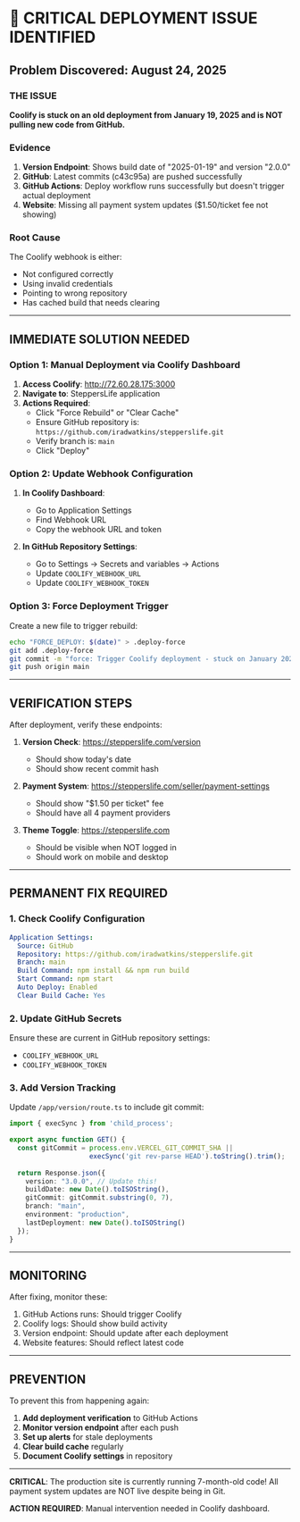 # 🚨 CRITICAL DEPLOYMENT ISSUE IDENTIFIED

## Problem Discovered: August 24, 2025

### THE ISSUE
**Coolify is stuck on an old deployment from January 19, 2025 and is NOT pulling new code from GitHub.**

### Evidence
1. **Version Endpoint**: Shows build date of "2025-01-19" and version "2.0.0"
2. **GitHub**: Latest commits (c43c95a) are pushed successfully
3. **GitHub Actions**: Deploy workflow runs successfully but doesn't trigger actual deployment
4. **Website**: Missing all payment system updates ($1.50/ticket fee not showing)

### Root Cause
The Coolify webhook is either:
- Not configured correctly
- Using invalid credentials
- Pointing to wrong repository
- Has cached build that needs clearing

---

## IMMEDIATE SOLUTION NEEDED

### Option 1: Manual Deployment via Coolify Dashboard
1. **Access Coolify**: http://72.60.28.175:3000
2. **Navigate to**: SteppersLife application
3. **Actions Required**:
   - Click "Force Rebuild" or "Clear Cache"
   - Ensure GitHub repository is: `https://github.com/iradwatkins/stepperslife.git`
   - Verify branch is: `main`
   - Click "Deploy"

### Option 2: Update Webhook Configuration
1. **In Coolify Dashboard**:
   - Go to Application Settings
   - Find Webhook URL
   - Copy the webhook URL and token

2. **In GitHub Repository Settings**:
   - Go to Settings → Secrets and variables → Actions
   - Update `COOLIFY_WEBHOOK_URL`
   - Update `COOLIFY_WEBHOOK_TOKEN`

### Option 3: Force Deployment Trigger
Create a new file to trigger rebuild:
```bash
echo "FORCE_DEPLOY: $(date)" > .deploy-force
git add .deploy-force
git commit -m "force: Trigger Coolify deployment - stuck on January 2025 build"
git push origin main
```

---

## VERIFICATION STEPS

After deployment, verify these endpoints:

1. **Version Check**: https://stepperslife.com/version
   - Should show today's date
   - Should show recent commit hash

2. **Payment System**: https://stepperslife.com/seller/payment-settings
   - Should show "$1.50 per ticket" fee
   - Should have all 4 payment providers

3. **Theme Toggle**: https://stepperslife.com
   - Should be visible when NOT logged in
   - Should work on mobile and desktop

---

## PERMANENT FIX REQUIRED

### 1. Check Coolify Configuration
```yaml
Application Settings:
  Source: GitHub
  Repository: https://github.com/iradwatkins/stepperslife.git
  Branch: main
  Build Command: npm install && npm run build
  Start Command: npm start
  Auto Deploy: Enabled
  Clear Build Cache: Yes
```

### 2. Update GitHub Secrets
Ensure these are current in GitHub repository settings:
- `COOLIFY_WEBHOOK_URL`
- `COOLIFY_WEBHOOK_TOKEN`

### 3. Add Version Tracking
Update `/app/version/route.ts` to include git commit:
```typescript
import { execSync } from 'child_process';

export async function GET() {
  const gitCommit = process.env.VERCEL_GIT_COMMIT_SHA || 
                    execSync('git rev-parse HEAD').toString().trim();
  
  return Response.json({
    version: "3.0.0", // Update this!
    buildDate: new Date().toISOString(),
    gitCommit: gitCommit.substring(0, 7),
    branch: "main",
    environment: "production",
    lastDeployment: new Date().toISOString()
  });
}
```

---

## MONITORING

After fixing, monitor these:
1. GitHub Actions runs: Should trigger Coolify
2. Coolify logs: Should show build activity
3. Version endpoint: Should update after each deployment
4. Website features: Should reflect latest code

---

## PREVENTION

To prevent this from happening again:
1. **Add deployment verification** to GitHub Actions
2. **Monitor version endpoint** after each push
3. **Set up alerts** for stale deployments
4. **Clear build cache** regularly
5. **Document Coolify settings** in repository

---

**CRITICAL**: The production site is currently running 7-month-old code!
All payment system updates are NOT live despite being in Git.

**ACTION REQUIRED**: Manual intervention needed in Coolify dashboard.